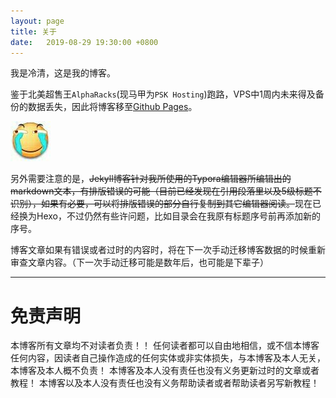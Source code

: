 ```yaml
---
layout: page
title: 关于
date:   2019-08-29 19:30:00 +0800
---
```


我是冷清，这是我的博客。

鉴于北美超售王`AlphaRacks`(现马甲为`PSK Hosting`)跑路，VPS中1周内未来得及备份的数据丢失，因此将博客移至[Github Pages](https://pages.github.com)。

![ku](pics/blog/about/huajiku.jpg)

另外需要注意的是，~~Jekyll博客针对我所使用的Typora编辑器所编辑出的markdown文本，有排版错误的可能（目前已经发现在引用段落里以及5级标题不识别），如果有必要，可以将排版错误的部分自行复制到其它编辑器阅读。~~现在已经换为Hexo，不过仍然有些许问题，比如目录会在我原有标题序号前再添加新的序号。

博客文章如果有错误或者过时的内容时，将在下一次手动迁移博客数据的时候重新审查文章内容。（下一次手动迁移可能是数年后，也可能是下辈子）

---



# 免责声明

本博客所有文章均不对读者负责！！
任何读者都可以自由地相信，或不信本博客任何内容，因读者自己操作造成的任何实体或非实体损失，与本博客及本人无关，本博客及本人概不负责！
本博客及本人没有责任也没有义务更新过时的文章或者教程！
本博客以及本人没有责任也没有义务帮助读者或者帮助读者另写新教程！
